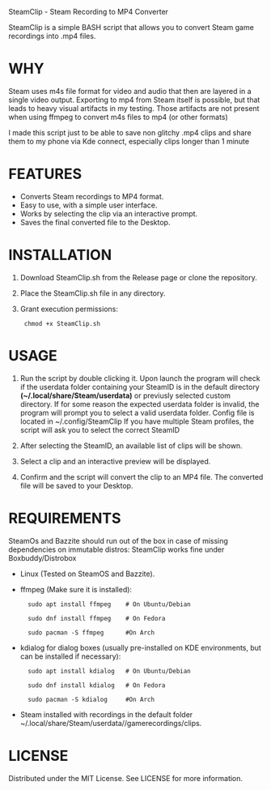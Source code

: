 SteamClip - Steam Recording to MP4 Converter

SteamClip is a simple BASH script that allows you to convert Steam game recordings into .mp4 files.

# **WHY**

Steam uses m4s file format for video and audio that then are layered in a single video output.
Exporting to mp4 from Steam itself is possible, but that leads to heavy visual artifacts in my testing.
Those artifacts are not present when using ffmpeg to convert m4s files to mp4 (or other formats)

I made this script just to be able to save non glitchy .mp4 clips and share them to my phone via Kde connect, especially clips longer than 1 minute


# **FEATURES**

* Converts Steam recordings to MP4 format.
* Easy to use, with a simple user interface.
* Works by selecting the clip via an interactive prompt.
* Saves the final converted file to the Desktop.

# **INSTALLATION**

1. Download SteamClip.sh from the Release page or clone the repository.
2. Place the SteamClip.sh file in any directory.
3. Grant execution permissions:

        chmod +x SteamClip.sh

# **USAGE**

1. Run the script by double clicking it. Upon launch the program will check if the userdata folder containing your SteamID
is in the default directory **(~/.local/share/Steam/userdata)** or previusly selected custom directory.
If for some reason the expected userdata folder is invalid, the program will prompt you to select a valid userdata folder. Config file is located in ~/.config/SteamClip
If you have multiple Steam profiles, the script will ask you to select the correct SteamID
   
3. After selecting the SteamID, an available list of clips will be shown.
4. Select a clip and an interactive preview will be displayed.
5. Confirm and the script will convert the clip to an MP4 file.
   The converted file will be saved to your Desktop.

# **REQUIREMENTS**

SteamOs and Bazzite should run out of the box
in case of missing dependencies on immutable distros: SteamClip works fine under Boxbuddy/Distrobox

* Linux (Tested on SteamOS and Bazzite).
* ffmpeg (Make sure it is installed):

        sudo apt install ffmpeg    # On Ubuntu/Debian
  
        sudo dnf install ffmpeg    # On Fedora

        sudo pacman -S ffmpeg      #On Arch

* kdialog for dialog boxes (usually pre-installed on KDE environments, but can be installed if necessary):

        sudo apt install kdialog   # On Ubuntu/Debian
  
        sudo dnf install kdialog   # On Fedora

        sudo pacman -S kdialog     #On Arch

* Steam installed with recordings in the default folder ~/.local/share/Steam/userdata/<steamID>/gamerecordings/clips.

# **LICENSE**

Distributed under the MIT License. See LICENSE for more information.
